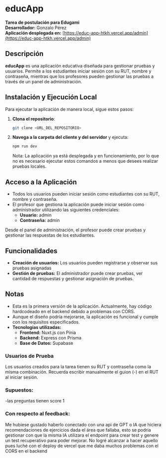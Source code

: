 # educApp

**Tarea de postulación para Edugami**  
**Desarrollador:** Gonzalo Pérez  
**Aplicación desplegada en:** [https://educ-app-htkh.vercel.app/admin](https://educ-app-htkh.vercel.app/admin)

## Descripción

**educApp** es una aplicación educativa diseñada para gestionar pruebas y usuarios. Permite a los estudiantes iniciar sesión con su RUT, nombre y contraseña, mientras que los profesores pueden gestionar las pruebas a través de un panel de administración.

## Instalación y Ejecución Local

Para ejecutar la aplicación de manera local, sigue estos pasos:

1. **Clona el repositorio**:
   ```bash
   git clone <URL_DEL_REPOSITORIO>
   ```

2. **Navega a la carpeta del cliente y del servidor** y ejecuta:
   ```bash
   npm run dev
   ```

   Nota: La aplicación ya está desplegada y en funcionamiento, por lo que no es necesario ejecutar estos comandos a menos que desees realizar pruebas locales.

## Acceso a la Aplicación

- Todos los usuarios pueden iniciar sesión como estudiantes con su RUT, nombre y contraseña.
- El profesor que gestiona la aplicación puede iniciar sesión como administrador utilizando las siguientes credenciales:
  - **Usuario:** admin  
  - **Contraseña:** admin  

Desde el panel de administración, el profesor puede crear pruebas y gestionar las respuestas de los estudiantes.

## Funcionalidades

- **Creación de usuarios:** Los usuarios pueden registrarse y observar sus pruebas asignadas
- **Gestión de pruebas:** El administrador puede crear pruebas, ver cantidad de respuestas y gestionar asignación de pruebas.

## Notas

- Esta es la primera versión de la aplicación. Actualmente, hay código hardcodeado en el backend debido a problemas con CORS.
- Aunque el diseño podría mejorarse, la aplicación es funcional y cumple con los requisitos especificados.
- **Tecnologías utilizadas:**
  - **Frontend:** Nuxt.js con Pinia
  - **Backend:** Express con Prisma
  - **Base de Datos:** Supabase

### Usuarios de Prueba

Los usuarios creados para la tarea tienen su RUT y contraseña como la misma combinación. Recuerda escribir manualmente el guion (-) en el RUT al iniciar sesión.


### Supuestos:
-las preguntas tienen score 1


### Con respecto al feedback:
Me hubiese gustado haberlo conectado con una api de GPT o IA que hiciera recomendaciones de ejercicios dada el área que fallaba, esto se podria gestionar con que la misma IA utilizara el endpoint para crear test y genere un test recuperativo para poder mejorar.
No logré alcanzar a hacer aquello pues luché con el deploy de vercel que me daba muchos problemas con el CORS en el backend
